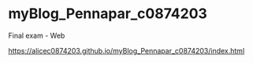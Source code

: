 # myBlog_Pennapar_c0874203
Final exam - Web

https://alicec0874203.github.io/myBlog_Pennapar_c0874203/index.html
